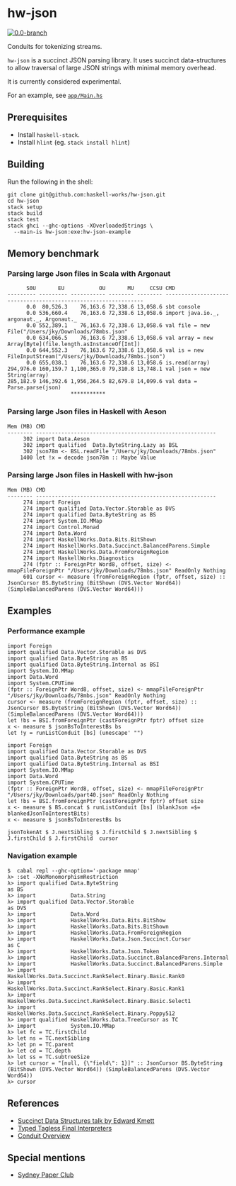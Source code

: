 # hw-json
[![0.0-branch](https://circleci.com/gh/haskell-works/hw-json/tree/0.0-branch.svg?style=svg)](https://circleci.com/gh/haskell-works/hw-json/tree/0.0-branch)

Conduits for tokenizing streams.

`hw-json` is a succinct JSON parsing library.  It uses succinct data-structures to allow traversal of
large JSON strings with minimal memory overhead.

It is currently considered experimental.

For an example, see [`app/Main.hs`](../master/app/Main.hs)

## Prerequisites
* Install `haskell-stack`.
* Install `hlint` (eg. `stack install hlint`)

## Building

Run the following in the shell:

    git clone git@github.com:haskell-works/hw-json.git
    cd hw-json
    stack setup
    stack build
    stack test
    stack ghci --ghc-options -XOverloadedStrings \
      --main-is hw-json:exe:hw-json-example

## Memory benchmark

### Parsing large Json files in Scala with Argonaut

          S0U       EU           OU       MU     CCSU CMD
    --------- --------- ----------- -------- -------- ---------------------------------------------------------------
          0.0  80,526.3    76,163.6 72,338.6 13,058.6 sbt console
          0.0 536,660.4    76,163.6 72,338.6 13,058.6 import java.io._, argonaut._, Argonaut._
          0.0 552,389.1    76,163.6 72,338.6 13,058.6 val file = new File("/Users/jky/Downloads/78mbs.json"
          0.0 634,066.5    76,163.6 72,338.6 13,058.6 val array = new Array[Byte](file.length.asInstanceOf[Int])
          0.0 644,552.3    76,163.6 72,338.6 13,058.6 val is = new FileInputStream("/Users/jky/Downloads/78mbs.json")
          0.0 655,038.1    76,163.6 72,338.6 13,058.6 is.read(array)
    294,976.0 160,159.7 1,100,365.0 79,310.8 13,748.1 val json = new String(array)
    285,182.9 146,392.6 1,956,264.5 82,679.8 14,099.6 val data = Parse.parse(json)
                        ***********

### Parsing large Json files in Haskell with Aeson

    Mem (MB) CMD
    -------- ---------------------------------------------------------
         302 import Data.Aeson
         302 import qualified  Data.ByteString.Lazy as BSL
         302 json78m <- BSL.readFile "/Users/jky/Downloads/78mbs.json"
        1400 let !x = decode json78m :: Maybe Value

### Parsing large Json files in Haskell with hw-json

    Mem (MB) CMD
    -------- ---------------------------------------------------------
         274 import Foreign
         274 import qualified Data.Vector.Storable as DVS
         274 import qualified Data.ByteString as BS
         274 import System.IO.MMap
         274 import Control.Monad
         274 import Data.Word
         274 import HaskellWorks.Data.Bits.BitShown
         274 import HaskellWorks.Data.Succinct.BalancedParens.Simple
         274 import HaskellWorks.Data.FromForeignRegion
         274 import HaskellWorks.Diagnostics
         274 (fptr :: ForeignPtr Word8, offset, size) <- mmapFileForeignPtr "/Users/jky/Downloads/78mbs.json" ReadOnly Nothing
         601 cursor <- measure (fromForeignRegion (fptr, offset, size) :: JsonCursor BS.ByteString (BitShown (DVS.Vector Word64)) (SimpleBalancedParens (DVS.Vector Word64)))

## Examples

### Performance example

    import Foreign
    import qualified Data.Vector.Storable as DVS
    import qualified Data.ByteString as BS
    import qualified Data.ByteString.Internal as BSI
    import System.IO.MMap
    import Data.Word
    import System.CPUTime
    (fptr :: ForeignPtr Word8, offset, size) <- mmapFileForeignPtr "/Users/jky/Downloads/78mbs.json" ReadOnly Nothing
    cursor <- measure (fromForeignRegion (fptr, offset, size) :: JsonCursor BS.ByteString (BitShown (DVS.Vector Word64)) (SimpleBalancedParens (DVS.Vector Word64)))
    let !bs = BSI.fromForeignPtr (castForeignPtr fptr) offset size
    x <- measure $ jsonBsToInterestBs bs
    let !y = runListConduit [bs] (unescape' "")

    import Foreign
    import qualified Data.Vector.Storable as DVS
    import qualified Data.ByteString as BS
    import qualified Data.ByteString.Internal as BSI
    import System.IO.MMap
    import Data.Word
    import System.CPUTime
    (fptr :: ForeignPtr Word8, offset, size) <- mmapFileForeignPtr "/Users/jky/Downloads/part40.json" ReadOnly Nothing
    let !bs = BSI.fromForeignPtr (castForeignPtr fptr) offset size
    x <- measure $ BS.concat $ runListConduit [bs] (blankJson =$= blankedJsonToInterestBits)
    x <- measure $ jsonBsToInterestBs bs

    jsonTokenAt $ J.nextSibling $ J.firstChild $ J.nextSibling $ J.firstChild $ J.firstChild  cursor

### Navigation example

    $  cabal repl --ghc-option='-package mmap'
    λ> :set -XNoMonomorphismRestriction
    λ> import qualified Data.ByteString                                            as BS
    λ> import           Data.String
    λ> import qualified Data.Vector.Storable                                       as DVS
    λ> import           Data.Word
    λ> import           HaskellWorks.Data.Bits.BitShow
    λ> import           HaskellWorks.Data.Bits.BitShown
    λ> import           HaskellWorks.Data.FromForeignRegion
    λ> import           HaskellWorks.Data.Json.Succinct.Cursor                     as C
    λ> import           HaskellWorks.Data.Json.Token
    λ> import           HaskellWorks.Data.Succinct.BalancedParens.Internal
    λ> import           HaskellWorks.Data.Succinct.BalancedParens.Simple
    λ> import           HaskellWorks.Data.Succinct.RankSelect.Binary.Basic.Rank0
    λ> import           HaskellWorks.Data.Succinct.RankSelect.Binary.Basic.Rank1
    λ> import           HaskellWorks.Data.Succinct.RankSelect.Binary.Basic.Select1
    λ> import           HaskellWorks.Data.Succinct.RankSelect.Binary.Poppy512
    λ> import qualified HaskellWorks.Data.TreeCursor as TC
    λ> import           System.IO.MMap
    λ> let fc = TC.firstChild
    λ> let ns = TC.nextSibling
    λ> let pn = TC.parent
    λ> let cd = TC.depth
    λ> let ss = TC.subtreeSize
    λ> let cursor = "[null, {\"field\": 1}]" :: JsonCursor BS.ByteString (BitShown (DVS.Vector Word64)) (SimpleBalancedParens (DVS.Vector Word64))
    λ> cursor

## References
* [Succinct Data Structures talk by Edward Kmett](https://www.youtube.com/watch?v=uA0Z7_4J7u8)
* [Typed Tagless Final Interpreters](http://okmij.org/ftp/tagless-final/course/lecture.pdf)
* [Conduit Overview](https://www.schoolofhaskell.com/school/to-infinity-and-beyond/pick-of-the-week/conduit-overview)


## Special mentions
* [Sydney Paper Club](http://www.meetup.com/Sydney-Paper-Club/)
